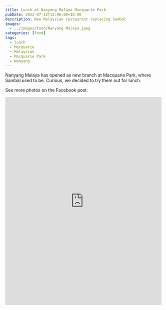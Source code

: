 ```yaml
---
title: Lunch at Nanyang Malaya Macquarie Park
pubDate: 2022-07-12T13:00:00+10:00
description: New Malaysian restaurant replacing Sambal
images:
  - ../images/food/Nanyang Malaya.jpeg
categories: [food]
tags:
  - lunch
  - Macquarie
  - Malaysian
  - Macquarie Park
  - Nanyang
---
```


Nanyang Malaya has opened as new branch at Macquarie Park, where Sambal used
to be. Curious, we decided to try them out for lunch.

See more photos on the Facebook post:

<iframe src="https://www.facebook.com/plugins/post.php?href=https%3A%2F%2Fwww.facebook.com%2Fchris1.tham%2Fposts%2Fpfbid02KdsP7BK6EYM5xfpEnGMxWANKViE5A2BrvhvcBYN16Faf59UxU38EhH25sXcTkV67l&show_text=true&width=500" width="500" height="665" style="border:none;overflow:hidden" scrolling="no" frameborder="0" allowfullscreen="true" allow="autoplay; clipboard-write; encrypted-media; picture-in-picture; web-share"></iframe>
